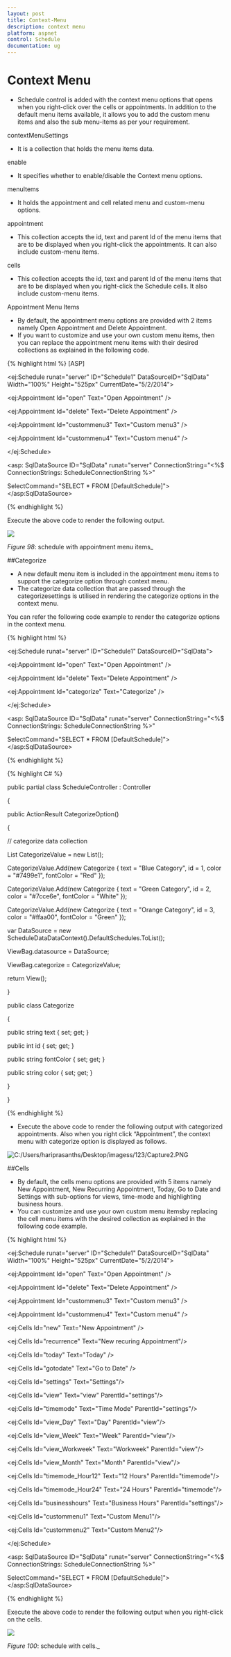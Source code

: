 ```yaml
---
layout: post
title: Context-Menu
description: context menu
platform: aspnet
control: Schedule
documentation: ug
---
```


# Context Menu

* Schedule control is added with the context menu options that opens when you right-click over the cells or appointments. In addition to the default menu items available, it allows you to add the custom menu items and also the sub menu-items as per your requirement.

contextMenuSettings

* It is a collection that holds the menu items data.

enable

* It specifies whether to enable/disable the Context menu options.

menuItems

* It holds the appointment and cell related menu and custom-menu options.

appointment

* This collection accepts the id, text and parent Id of the menu items that are to be displayed when you right-click the appointments. It can also include custom-menu items.

cells

* This collection accepts the id, text and parent Id of the menu items that are to be displayed when you right-click the Schedule cells. It also include custom-menu items.

Appointment Menu Items

* By default, the appointment menu options are provided with 2 items namely Open Appointment and Delete Appointment. 
* If you want to customize and use your own custom menu items, then you can replace the appointment menu items with their desired collections as explained in the following code.


{% highlight html %}
[ASP]



<ej:Schedule runat="server" ID="Schedule1" DataSourceID="SqlData" Width="100%" Height="525px" CurrentDate="5/2/2014">

<ContextMenuSettings Enable="true">

<MenuItems>

<AppointmentCollection>

<ej:Appointment Id="open" Text="Open Appointment" />

<ej:Appointment Id="delete" Text="Delete Appointment" />

<ej:Appointment Id="custommenu3" Text="Custom menu3" />

<ej:Appointment Id="custommenu4" Text="Custom menu4" />

</AppointmentCollection>

</MenuItems>

</ContextMenuSettings>

<AppointmentSettings Id="Id" Subject="Subject" AllDay="AllDay" StartTime="StartTime" EndTime="EndTime" Recurrence="Recurrence" RecurrenceRule="RecurrenceRule" Description="Description"/>

</ej:Schedule>



<asp: SqlDataSource ID="SqlData" runat="server" ConnectionString="<%$ ConnectionStrings: ScheduleConnectionString %>"

SelectCommand="SELECT * FROM [DefaultSchedule]"></asp:SqlDataSource>

{% endhighlight %}

Execute the above code to render the following output.



![](Context-Menu_images/Context-Menu_img1.png)


 _Figure_ _98_:  schedule with appointment menu items_

##Categorize 

* A new default menu item is included in the appointment menu items to support the categorize option through context menu. 
* The categorize data collection that are passed through the categorizesettings is utilised in rendering the categorize options in the context menu. 

You can refer the following code example to render the categorize options in the context menu.




{% highlight html %}




<ej:Schedule runat="server" ID="Schedule1" DataSourceID="SqlData">

<ContextMenuSettings Enable="true">

<MenuItems>

<AppointmentCollection>

<ej:Appointment Id="open" Text="Open Appointment" />

<ej:Appointment Id="delete" Text="Delete Appointment" />

<ej:Appointment Id="categorize" Text="Categorize" />

</AppointmentCollection>

</MenuItems>

</ContextMenuSettings>

<CategorizeSettings Enable="true" AllowMultiple="true" Id="id" Color="color" FontColor="fontColor" Text="text">

</CategorizeSettings>

<AppointmentSettings Id="Id" Subject="Subject" AllDay="AllDay" StartTime="StartTime" EndTime="EndTime" Recurrence="Recurrence" RecurrenceRule="RecurrenceRule" Description="Description" Categorize="Categorize"/>

</ej:Schedule>



<asp: SqlDataSource ID="SqlData" runat="server" ConnectionString="<%$ ConnectionStrings: ScheduleConnectionString %>"

SelectCommand="SELECT * FROM [DefaultSchedule]"></asp:SqlDataSource>

{% endhighlight %}



{% highlight C# %}

public partial class ScheduleController : Controller

{

public ActionResult CategorizeOption()

{

// categorize data collection

List<Categorize> CategorizeValue = new List<Categorize>();

CategorizeValue.Add(new Categorize { text = "Blue Category", id = 1, color = "#7499e1", fontColor = "Red" });

CategorizeValue.Add(new Categorize { text = "Green Category", id = 2, color = "#7cce6e", fontColor = "White" });

CategorizeValue.Add(new Categorize { text = "Orange Category", id = 3, color = "#ffaa00", fontColor = "Green" });



var DataSource = new ScheduleDataDataContext().DefaultSchedules.ToList();

ViewBag.datasource = DataSource;

ViewBag.categorize = CategorizeValue;

return View();

}

public class Categorize

{

public string text { set; get; }

public int id { set; get; }

public string fontColor { set; get; }

public string color { set; get; }

}

}

{% endhighlight %}

* Execute the above code to render the following output with categorized appointments. Also when you right click “Appointment”, the context menu with categorize option is displayed as follows.

![C:/Users/hariprasanths/Desktop/imagess/123/Capture2.PNG](Context-Menu_images/Context-Menu_img2.png)


##Cells 

* By default, the cells menu options are provided with 5 items namely New Appointment, New Recurring Appointment, Today, Go to Date and Settings with sub-options for views, time-mode and highlighting business hours. 
* You can customize and use your own custom menu itemsby replacing the cell menu items with the desired collection as explained in the following code example.


{% highlight html %}




<ej:Schedule runat="server" ID="Schedule1" DataSourceID="SqlData" Width="100%" Height="525px" CurrentDate="5/2/2014">

<ContextMenuSettings Enable="true">

<MenuItems>

<AppointmentCollection>

<ej:Appointment Id="open" Text="Open Appointment" />

<ej:Appointment Id="delete" Text="Delete Appointment" />

<ej:Appointment Id="custommenu3" Text="Custom menu3" />

<ej:Appointment Id="custommenu4" Text="Custom menu4" />

</AppointmentCollection>

<CellsCollection>

<ej:Cells Id="new" Text="New Appointment" />

<ej:Cells Id="recurrence" Text="New recuring Appointment"/>

<ej:Cells Id="today" Text="Today" />

<ej:Cells Id="gotodate" Text="Go to Date" />

<ej:Cells Id="settings" Text="Settings"/>

<ej:Cells Id="view" Text="view" ParentId="settings"/>

<ej:Cells Id="timemode" Text="Time Mode" ParentId="settings"/>

<ej:Cells Id="view_Day" Text="Day" ParentId="view"/>

<ej:Cells Id="view_Week" Text="Week" ParentId="view"/>

<ej:Cells Id="view_Workweek" Text="Workweek" ParentId="view"/>

<ej:Cells Id="view_Month" Text="Month" ParentId="view"/>

<ej:Cells Id="timemode_Hour12" Text="12 Hours" ParentId="timemode"/>

<ej:Cells Id="timemode_Hour24" Text="24 Hours" ParentId="timemode"/>

<ej:Cells Id="businesshours" Text="Business Hours" ParentId="settings"/>

<ej:Cells Id="custommenu1" Text="Custom Menu1"/>

<ej:Cells Id="custommenu2" Text="Custom Menu2"/>

</CellsCollection>

</MenuItems>

</ContextMenuSettings>

<AppointmentSettings Id="Id" Subject="Subject" AllDay="AllDay" StartTime="StartTime" EndTime="EndTime" Recurrence="Recurrence" RecurrenceRule="RecurrenceRule" Description="Description"/>

</ej:Schedule>



<asp: SqlDataSource ID="SqlData" runat="server" ConnectionString="<%$ ConnectionStrings: ScheduleConnectionString %>"

SelectCommand="SELECT * FROM [DefaultSchedule]"></asp:SqlDataSource>


{% endhighlight %}


Execute the above code to render the following output when you right-click on the cells.



![](Context-Menu_images/Context-Menu_img3.png)


 _Figure_ _100_:  schedule with cells._

